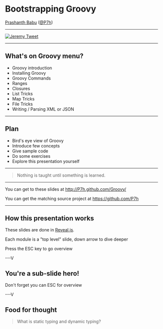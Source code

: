 # Bootstrapping Groovy


[Prashanth Babu](http://P7h.org)  ([@P7h](http://twitter.com/P7h))


---

[![Jeremy Tweet](https://raw.github.com/P7h/P7h.github.io/master/Groovy/img/Tweet_Jeremy.png)](https://twitter.com/jeremyckahn/statuses/322390046491688960)

---

## What's on Groovy menu?

* Groovy introduction
* Installing Groovy
* Groovy Commands
* Ranges
* Closures
* List Tricks
* Map Tricks
* File Tricks
* Writing / Parsing XML or JSON

---

## Plan

* Bird's eye view of Groovy
* Introduce few concepts
* Give sample code
* Do some exercises
* Explore this presentation yourself

---

> Nothing is taught until something is learned.

---

You can get to these slides at http://P7h.github.com/Groovy/

You can get the matching source project at https://github.com/P7h

---

## How this presentation works

These slides are done in [Reveal.js](http://lab.hakim.se/reveal-js/#/).

Each module is a "top level" slide, down arrow to dive deeper

Press the ESC key to go overview

---V

<section data-background="#00ff00">
<h1>You're a sub-slide hero!</h1>
<p>Don't forget you can ESC for overview</p>
</section>

---V

## Food for thought
> What is static typing and dynamic typing?
